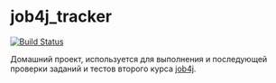 # job4j_tracker
[![Build Status](https://app.travis-ci.com/Sagkar/job4j_tracker.svg?branch=master)](https://app.travis-ci.com/Sagkar/job4j_tracker)

Домашний проект, используется для выполнения и последующей проверки заданий и тестов второго курса
[job4j](https://job4j.ru/).